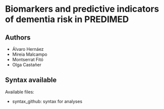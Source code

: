 # Biomarkers and predictive indicators of dementia risk in PREDIMED
## Authors
- Álvaro Hernáez
- Mireia Malcampo
- Montserrat Fitó
- Olga Castañer

## Syntax available
Available files: 
- syntax_github: syntax for analyses
